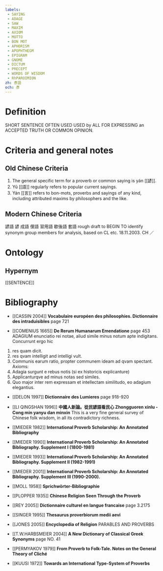 ```yaml
---
labels: 
 - SAYING
 - ADAGE
 - SAW
 - MAXIM
 - AXIOM
 - MOTTO
 - BON MOT
 - APHORISM
 - APOPHTHEGM
 - EPIGRAM
 - GNOME
 - DICTUM
 - PRECEPT
 - WORDS OF WISDOM
 - RhPAROIMION
zh: 彥語
och: 彥
---
```


# Definition
SHORT SENTENCE OFTEN USED USED by ALL FOR EXPRESSING an ACCEPTED TRUTH OR COMMON OPINION.
# Criteria and general notes
## Old Chinese Criteria
1. The general specific term for a proverb or common saying is yán [[諺]].
2. Yǔ [[語]] regularly refers to popular current sayings.
3. Yán [[言]] refers to bon-mots, proverbs and sayings of any kind, including attributed maxims by philosophers and the like.
## Modern Chinese Criteria
諺語
諺
成語
俚語
習用語
歇後語
套語
rough draft to BEGIN TO identify synonym group members for analysis, based on CL etc. 18.11.2003. CH ／
# Ontology

## Hypernym
[[SENTENCE]]
# Bibliography
- [[CASSIN 2004]]
**Vocabulaire européen des philosophies. Dictionnaire des intraduisibles** page 721

- [[COMENIUS 1665]]
**De Rerum Humanarum Emendatione** page 453
ADAGIUM enunciatio rei notae, aliud simile minus notum apte indigitans. Concurrunt ergo hic 
1. res quam dicit.
2. res qvam intelligit and intelligi vult.
3. Communis earum ratio, propter communem ideam ad qvam spectant.
Axioms:
1. Adagia surgunt e rebus notis (si ex historicis explicanture)
2. Applicanturqve ad minus notas sed similes.
3. Quo major inter rem expressam et intellectam similitudo, eo adagium elegantius.
- [[DELON 1997]]
**Dictionnaire des Lumieres** page 918-920

- [[LI QINGSHAN 1996]]
**中國人新論。從民諺語看民心 Zhongguoren xinlu - Cong min yanyu dan minxin** 
This is a very fine general survey of Chinese folk wisdom, in all its contradictory richness.
- [[MIEDER 1982]]
**International Proverb Scholarship: An Annotated Bibliography** 

- [[MIEDER 1990]]
**International Proverb Scholarship: An Annotated Bibliography. Supplement I (1800-1981)** 

- [[MIEDER 1993]]
**International Proverb Scholarship: An Annotated Bibliography. Supplement II (1982-1991)** 

- [[MIEDER 2001]]
**International Proverb Scholarship: An Annotated Bibliography. Supplement III (1990-2000).** 

- [[MOLL 1958]]
**Sprichwörter-Bibliographie** 

- [[PLOPPER 1935]]
**Chinese Religion Seen Through the Proverb** 

- [[REY 2005]]
**Dictionnaire culturel en langue francaise** page 3.2175

- [[SINGER 1995]]
**Thesaurus proverbiorum medii aevi** 

- [[JONES 2005]]
**Encyclopedia of Religion** 
PARABLES AND PROVERBS
- [[T.W.HARBSMEIER 2004]]
**A New Dictionary of Classical Greek Synonyms** page NO. 41

- [[PERMYAKOV 1979]]
**From Proverb to Folk-Tale. Notes on the General Theory of Cliché** 

- [[KUUSI 1972]]
**Towards an International Type-System of Proverbs** 
